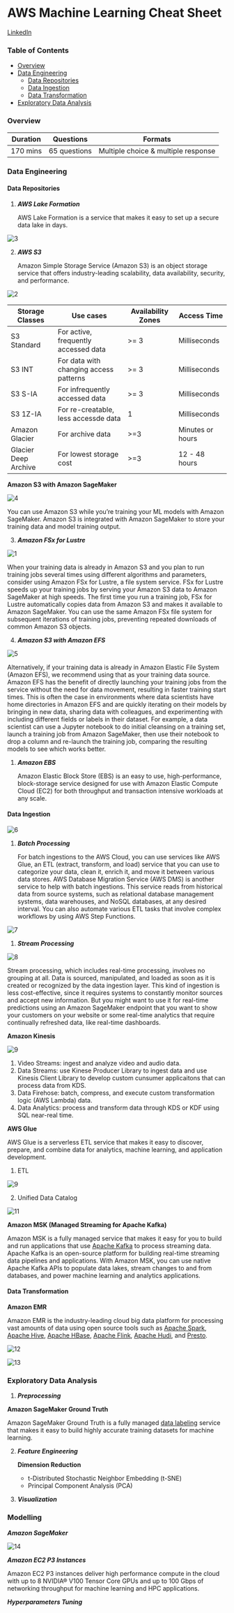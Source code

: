 # AWS Machine Learning Cheat Sheet

<a href="https://www.linkedin.com/in/ryanxjhan/" target="_blank">LinkedIn</a>

### Table of Contents

* [Overview](#overview)
* [Data Engineering](#engi)
  * [Data Repositories](#repo)
  * [Data Ingestion](#ingest)
  * [Data Transformation](#transform)
* [Exploratory Data Analysis](#eda)

<a name="overview"/>

### Overview

| Duration | Questions    | Formats                             |
| -------- | ------------ | ----------------------------------- |
| 170 mins | 65 questions | Multiple choice & multiple response |

 

<a name="engi"/>

### Data Engineering

<a name="repo"/>

#### Data Repositories

1. ***AWS Lake Formation***

   AWS Lake Formation is a service that makes it easy to set up a secure data lake in days. 

![3](img/3.png)

2. ***AWS S3***

   Amazon Simple Storage Service (Amazon S3) is an object storage service that offers industry-leading scalability, data availability, security, and performance.

![2](img/2.png)

| Storage Classes      | Use cases                              | Availability Zones | Access  Time     |
| -------------------- | -------------------------------------- | ------------------ | ---------------- |
| S3 Standard          | For active, frequently accessed data   | >= 3               | Milliseconds     |
| S3 INT               | For data with changing access patterns | >= 3               | Milliseconds     |
| S3 S-IA              | For infrequently accessed data         | >= 3               | Milliseconds     |
| S3 1Z-IA             | For re-creatable, less accessde data   | 1                  | Milliseconds     |
| Amazon Glacier       | For archive data                       | >=3                | Minutes or hours |
| Glacier Deep Archive | For lowest storage cost                | >=3                | 12 - 48 hours    |

**Amazon S3 with Amazon SageMaker**

![4](img/4.png)

You can use Amazon S3 while you’re training your ML models with Amazon SageMaker. Amazon S3 is integrated with Amazon SageMaker to store your training data and model training output.

3. ***Amazon FSx for Lustre***

![1](img/1.png)

When your training data is already in Amazon S3 and you plan to run training jobs several times using different algorithms and parameters, consider using Amazon FSx for Lustre, a file system service. FSx for Lustre speeds up your training jobs by serving your Amazon S3 data to Amazon SageMaker at high speeds. The first time you run a training job, FSx for Lustre automatically copies data from Amazon S3 and makes it available to Amazon SageMaker. You can use the same Amazon FSx file system for subsequent iterations of training jobs, preventing repeated downloads of common Amazon S3 objects.

4. ***Amazon S3 with Amazon EFS***

![5](img/5.png)

Alternatively, if your training data is already in Amazon Elastic File System (Amazon EFS), we recommend using that as your training data source. Amazon EFS has the benefit of directly launching your training jobs from the service without the need for data movement, resulting in faster training start times. This is often the case in environments where data scientists have home directories in Amazon EFS and are quickly iterating on their models by bringing in new data, sharing data with colleagues, and experimenting with including different fields or labels in their dataset. For example, a data scientist can use a Jupyter notebook to do initial cleansing on a training set, launch a training job from Amazon SageMaker, then use their notebook to drop a column and re-launch the training job, comparing the resulting models to see which works better.

1. ***Amazon EBS***

   Amazon Elastic Block Store (EBS) is an easy to use, high-performance, block-storage service designed for use with Amazon Elastic Compute Cloud (EC2) for both throughput and transaction intensive workloads at any scale.

<a name="ingest"/>

#### Data Ingestion

![6](img/6.png)



1. ***Batch Processing***

   For batch ingestions to the AWS Cloud, you can use services like AWS Glue, an ETL (extract, transform, and load) service that you can use to categorize your data, clean it, enrich it, and move it between various data stores. AWS Database Migration Service (AWS DMS) is another service to help with batch ingestions. This service reads from historical data from source systems, such as relational database management systems, data warehouses, and NoSQL databases, at any desired interval. You can also automate various ETL tasks that involve complex workflows by using AWS Step Functions.

![7](img/7.png)

1. ***Stream Processing***

![8](img/8.png)

Stream processing, which includes real-time processing, involves no grouping at all. Data is sourced, manipulated, and loaded as soon as it is created or recognized by the data ingestion layer. This kind of ingestion is less cost-effective, since it requires systems to constantly monitor sources and accept new information. But you might want to use it for real-time predictions using an Amazon SageMaker endpoint that you want to show your customers on your website or some real-time analytics that require continually refreshed data, like real-time dashboards.

**Amazon Kinesis**

![9](img/9.png)

1. Video Streams: ingest and analyze video and audio data.
2. Data Streams: use Kinese Producer Library to ingest data and use Kinesis Client Library to develop custom cunsumer applicaitons that can process data from KDS.
3. Data Firehose: batch, compress, and execute custom transformation logic (AWS Lambda) data.
4. Data Analytics: process and transform data through KDS or KDF using SQL near-real time.

**AWS Glue**

AWS Glue is a serverless ETL service that makes it easy to discover, prepare, and combine data for analytics, machine learning, and application development.

1. ETL

![9](img/10.png)

2. Unified Data Catalog

![11](img/11.png)

**Amazon MSK (Managed Streaming for Apache Kafka)**

Amazon MSK is a fully managed service that makes it easy for you to build and run applications that use [Apache Kafka](https://aws.amazon.com/streaming-data/what-is-kafka/) to process streaming data. Apache Kafka is an open-source platform for building real-time streaming data pipelines and applications. With Amazon MSK, you can use native Apache Kafka APIs to populate data lakes, stream changes to and from databases, and power machine learning and analytics applications.

<a name="transform"/>

#### Data Transformation

**Amazon EMR**

Amazon EMR is the industry-leading cloud big data platform for processing vast amounts of data using open source tools such as [Apache Spark](https://aws.amazon.com/emr/features/spark/), [Apache Hive](https://aws.amazon.com/emr/features/hive/), [Apache HBase](https://aws.amazon.com/emr/features/hbase/), [Apache Flink](https://aws.amazon.com/blogs/big-data/use-apache-flink-on-amazon-emr/), [Apache Hudi](https://aws.amazon.com/emr/features/hudi/), and [Presto](https://aws.amazon.com/emr/features/presto/). 

![12](img/12.png)

![13](img/13.png)

<a name="eda"/>

### Exploratory Data Analysis

1. ***Preprocessing***

**Amazon SageMaker Ground Truth**

Amazon SageMaker Ground Truth is a fully managed [data labeling](https://aws.amazon.com/sagemaker/groundtruth/what-is-data-labeling/) service that makes it easy to build highly accurate training datasets for machine learning. 

2. ***Feature Engineering***

   **Dimension Reduction**

   * t-Distributed Stochastic Neighbor Embedding (t-SNE)
   * Principal Component Analysis (PCA)

3. ***Visualization***

   

### Modelling

***Amazon SageMaker***

![14](img/14.png)

***Amazon EC2 P3 Instances***

Amazon EC2 P3 instances deliver high performance compute in the cloud with up to 8 NVIDIA® V100 Tensor Core GPUs and up to 100 Gbps of networking throughput for machine learning and HPC applications.

***Hyperparameters Tuning***